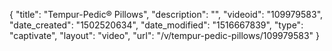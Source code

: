 {
    "title": "Tempur-Pedic&reg;  Pillows",
    "description": "",
    "videoid": "109979583",
    "date_created": "1502520634",
    "date_modified": "1516667839",
    "type": "captivate",
    "layout": "video",
    "url": "\/v\/tempur-pedic-pillows\/109979583"
}